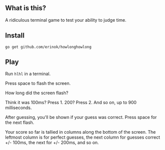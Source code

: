 ## What is this?

A ridiculous terminal game to test your ability to judge time.

## Install

`go get github.com/erinok/howlonghowlong`

## Play

Run `hlhl` in a terminal.

Press space to flash the screen.

How long did the screen flash?

Think it was 100ms? Press 1. 200? Press 2. And so on, up to 900 milliseconds.

After guessing, you'll be shown if your guess was correct. Press space for the next flash.

Your score so far is tallied in columns along the bottom of the screen. The leftmost column is for perfect guesses, the next column for guesses correct +/- 100ms, the next for +/- 200ms, and so on.

